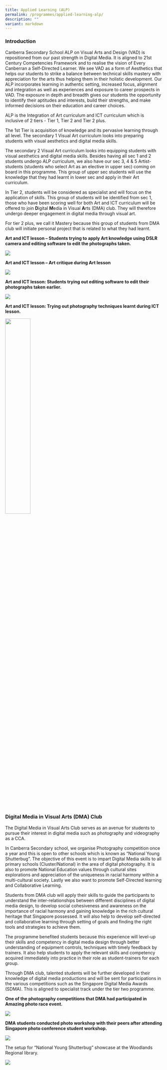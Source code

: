 ```yaml
---
title: Applied Learning (ALP)
permalink: /programmes/applied-learning-alp/
description: ""
variant: markdown
---
```

<h3><strong>Introduction</strong></h3>
<p>Canberra Secondary School ALP on Visual Arts and Design (VAD) is repositioned from our past strength in Digital Media. It is aligned to 21st Century Competencies Framework and to realise the vision of Every Canberran a Self-Directed Learner. We see VAD as a form of Aesthetics that helps our students to strike a balance between technical skills mastery with appreciation for the arts thus helping them in their holistic development. Our ALP incorporates learning in authentic setting, increased focus, alignment and integration as well as experiences and exposure to career prospects in VAD. The exposure in depth and breadth gives our students the opportunity to identify their aptitudes and interests, build their strengths, and make informed decisions on their education and career choices.</p>
<p>ALP is the Integration of Art curriculum and ICT curriculum which is inclusive of 2 tiers - Tier 1, Tier 2 and Tier 2 plus.</p>
<p>The 1st Tier is acquisition of knowledge and its pervasive learning through all level. The secondary 1 Visual Art curriculum looks into preparing students with visual aesthetics and digital media skills.</p>
<p>The secondary 2 Visual Art curriculum looks into equipping students with visual aesthetics and digital media skills. Besides having all sec 1 and 2 students undergo ALP curriculum, we also have our sec 3, 4 &amp; 5 Artist-students (students who select Art as an elective in upper sec) coming on board in this programme. This group of upper sec students will use the knowledge that they had learnt in lower sec and apply in their Art curriculum.</p>
<p>In Tier 2, students will be considered as specialist and will focus on the application of skills. This group of students will be identified from sec 1, those who have been scoring well for both Art and ICT curriculum will be offered to join&nbsp;<strong>D</strong>igital&nbsp;<strong>M</strong>edia in Visual&nbsp;<strong>A</strong>rts (DMA) club. They will therefore undergo deeper engagement in digital media through visual art.</p>
<p>For tier 2 plus, we call it Mastery because this group of students from DMA club will initiate personal project that is related to what they had learnt.</p>
<p><strong>Art and ICT lesson – Students trying to apply Art knowledge using DSLR camera and editing software to edit the photographs taken.</strong></p>
<img src="/images/2016-alp-11.jpg">
<p><strong>Art and ICT lesson – Art critique during Art lesson</strong></p>
<img src="/images/2016-alp-12.jpg">
<p><strong>Art and ICT lesson: Students trying out editing software to edit their photographs taken earlier.&nbsp;</strong></p>
<img src="/images/2016-alp-13.jpg">
<p><strong>Art and ICT lesson: Trying out photography techniques learnt during ICT lesson.</strong></p>
<img width="40%" src="/images/2016-alp-14.jpg">
<h3><strong>Digital Media in Visual Arts (DMA) Club</strong></h3>
<p>The Digital Media in Visual Arts Club serves as an avenue for students to pursue their interest in digital media such as photography and videography as a CCA.</p>
<p>In Canberra Secondary school, we organise Photography competition once a year and this is open to other schools which is known as “National Young Shutterbug”. The objective of this event is to impart Digital Media skills to all primary schools (Cluster/National) in the area of digital photography. It is also to promote National Education values through cultural sites explorations and appreciation of the uniqueness in racial harmony within a multi-cultural society. Lastly we also want to promote Self-Directed learning and Collaborative Learning.</p>
<p>Students from DMA club will apply their skills to guide the participants to understand the inter-relationships between different disciplines of digital media design, to develop social cohesiveness and awareness on the importance of racial harmony and gaining knowledge in the rich cultural heritage that Singapore possessed. It will also help to develop self-directed and collaborative learning through setting of goals and finding the right tools and strategies to achieve them.</p>
<p>The programme benefited students because this experience will level-up their skills and competency in digital media design through better understanding of equipment controls, techniques with timely feedback by trainers. It also help students to apply the relevant skills and competency acquired immediately into practice in their role as student-trainers for each group.</p>
<p>Through DMA club, talented students will be further developed in their knowledge of digital media productions and will be sent for participations in the various competitions such as the Singapore Digital Media Awards (SDMA). This is aligned to specialist track under the tier two programme.</p>
<p><strong>One of the photography competitions that DMA had participated in Amazing photo race event.</strong></p>
<img src="/images/2016-alp-23.jpg">
<p><strong>DMA students conducted photo workshop with their peers after attending Singapore photo conference student workshop.</strong></p>
<img src="/images/2016-alp-22.jpg">
<p>The setup for “National Young Shutterbug” showcase at the Woodlands Regional library.</p>
<img src="/images/2016-alp-21.jpg">